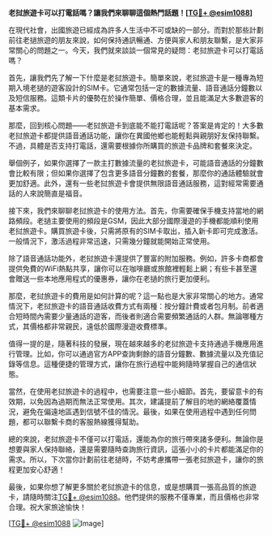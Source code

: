 **老挝旅遊卡可以打電話嗎？讓我們來聊聊這個熱門話題！[[TG💪+ @esim1088](https://t.me/s/esim1088)]**

在現代社會，出國旅遊已經成為許多人生活中不可或缺的一部分。而對於那些計劃前往老撾旅遊的朋友來說，如何保持通訊暢通、方便與家人和朋友聯繫，是大家非常關心的問題之一。今天，我們就來談談一個常見的疑問：老挝旅遊卡可以打電話嗎？

首先，讓我們先了解一下什麼是老挝旅遊卡。簡單來說，老挝旅遊卡是一種專為短期入境老撾的遊客設計的SIM卡。它通常包括一定的數據流量、語音通話分鐘數以及短信服務。這類卡片的優勢在於操作簡單、價格合理，並且能滿足大多數遊客的基本需求。

那麼，回到核心問題——老挝旅遊卡到底能不能打電話呢？答案是肯定的！大多數老挝旅遊卡都提供語音通話功能，讓你在異國他鄉也能輕鬆與親朋好友保持聯繫。不過，具體是否支持打電話，還需要根據你所購買的旅遊卡品牌和套餐來決定。

舉個例子，如果你選擇了一款主打數據流量的老挝旅遊卡，可能語音通話的分鐘數會比較有限；但如果你選擇了包含更多語音分鐘數的套餐，那麼你的通話體驗就會更加舒適。此外，還有一些老挝旅遊卡會提供無限語音通話服務，這對經常需要通話的人來說簡直是福音。

接下來，我們來聊聊老挝旅遊卡的使用方法。首先，你需要確保手機支持當地的網路頻段。老撾主要使用的頻段是GSM，因此大部分國際漫遊的手機都能順利使用老挝旅遊卡。購買旅遊卡後，只需將原有的SIM卡取出，插入新卡即可完成激活。一般情況下，激活過程非常迅速，只需幾分鐘就能開始正常使用。

除了語音通話功能外，老挝旅遊卡還提供了豐富的附加服務。例如，許多卡商都會提供免費的WiFi熱點共享，讓你可以在咖啡廳或旅館裡輕鬆上網；有些卡甚至還會贈送一些本地應用程式的優惠券，讓你在老撾的旅行更加便利。

那麼，老挝旅遊卡的費用是如何計算的呢？這一點也是大家非常關心的地方。通常情況下，老挝旅遊卡的語音通話收費方式有兩種：按分鐘計費或者包月制。前者適合短時間內需要少量通話的遊客，而後者則適合需要頻繁通話的人群。無論哪種方式，其價格都非常親民，遠低於國際漫遊收費標準。

值得一提的是，隨著科技的發展，現在越來越多的老挝旅遊卡支持通過手機應用進行管理。比如，你可以通過官方APP查詢剩餘的語音分鐘數、數據流量以及充值記錄等信息。這種便捷的管理方式，讓你在旅行過程中能夠隨時掌握自己的通信狀態。

當然，在使用老挝旅遊卡的過程中，也需要注意一些小細節。首先，要留意卡的有效期，以免因為過期而無法正常使用。其次，建議提前了解目的地的網絡覆蓋情況，避免在偏遠地區遇到信號不佳的情況。最後，如果在使用過程中遇到任何問題，都可以聯繫卡商的客服熱線獲得幫助。

總的來說，老挝旅遊卡不僅可以打電話，還能為你的旅行帶來諸多便利。無論你是想要與家人保持聯絡，還是需要隨時查詢旅行資訊，這張小小的卡片都能滿足你的需求。所以，下次當你計劃前往老撾時，不妨考慮攜帶一張老挝旅遊卡，讓你的旅程更加安心舒適！

最後，如果你想了解更多關於老挝旅遊卡的信息，或是想購買一張高品質的旅遊卡，請隨時關注[TG💪+ @esim1088](https://t.me/s/esim1088)。他們提供的服務不僅專業，而且價格也非常合理。祝大家旅途愉快！

[[TG💪+ @esim1088](https://t.me/s/esim1088) ![Image](https://i.postimg.cc/4NQfJmqS/Snipaste-2025-05-13-00-14-12.png)]